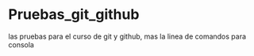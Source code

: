 # Pruebas_git_github
las pruebas para el curso de git y github, mas la linea de comandos para consola
